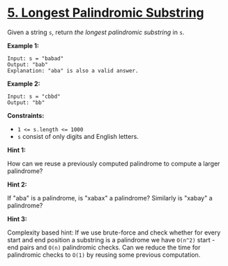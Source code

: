 # [5. Longest Palindromic Substring](https://leetcode.com/problems/longest-palindromic-substring/)

Given a string `s`, return _the longest palindromic substring_ in `s`.

**Example 1:**

    Input: s = "babad"
    Output: "bab"
    Explanation: "aba" is also a valid answer.

**Example 2:**

    Input: s = "cbbd"
    Output: "bb"

**Constraints:**

- `1 <= s.length <= 1000`
- `s` consist of only digits and English letters.

**Hint 1:**

How can we reuse a previously computed palindrome to compute a larger palindrome?

**Hint 2:**

If "aba" is a palindrome, is "xabax" a palindrome? Similarly is "xabay" a palindrome?

**Hint 3:**

Complexity based hint:
If we use brute-force and check whether for every start and end position a substring is a palindrome we have `O(n^2)` start - end pairs and `O(n)` palindromic checks. Can we reduce the time for palindromic checks to `O(1)` by reusing some previous computation.
